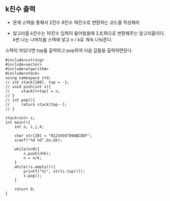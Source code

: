 ## k진수 출력

* 문제 
스택을 통해서 2진수 8진수 16진수로 변환하는 코드를 작성해라

* 알고리즘
k진수는 10진수 입력이 들어왔을때 2,8,16으로 변환해주는 알고리즘이다. 
k번 나눈 나머지를 스택에 넣고 n / k로 계속 나눠준다.

스택이 차있다면 top를 출력하고 pop하여 다음 값들을 출력하면된다. 

```
#include<cstring>
#include<vector>
#include<algorithm>
#include<stack>
using namespace std;
// int stack[100], top = -1;
// void push(int x){
//     stack[++top] = x;
// }
// int pop(){
//     return stack[top--];
// }

stack<int> s;
int main(){
    int n, i,j,k;

    char str[20] = "0123456789ABCDEF";
    scanf("%d %d",&n,&k);

    while(n>0){
        s.push(n%k);
        n = n/k;
    }
    while(!s.empty()){
        printf("%c", str[s.top()]);
        s.pop();
    }

    return 0;
}
```